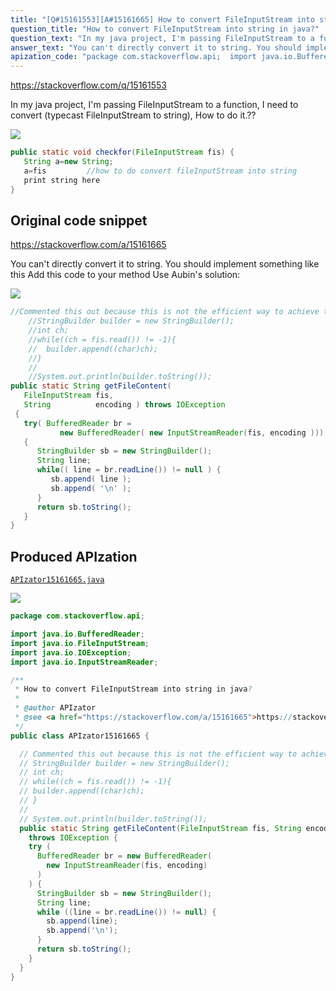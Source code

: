 ```yaml
---
title: "[Q#15161553][A#15161665] How to convert FileInputStream into string in java?"
question_title: "How to convert FileInputStream into string in java?"
question_text: "In my java project, I'm passing FileInputStream to a function, I need to convert (typecast FileInputStream to string), How to do it.??"
answer_text: "You can't directly convert it to string. You should implement something like this Add this code to your method Use Aubin's solution:"
apization_code: "package com.stackoverflow.api;  import java.io.BufferedReader; import java.io.FileInputStream; import java.io.IOException; import java.io.InputStreamReader;  /**  * How to convert FileInputStream into string in java?  *  * @author APIzator  * @see <a href=\"https://stackoverflow.com/a/15161665\">https://stackoverflow.com/a/15161665</a>  */ public class APIzator15161665 {    // Commented this out because this is not the efficient way to achieve that   // StringBuilder builder = new StringBuilder();   // int ch;   // while((ch = fis.read()) != -1){   // builder.append((char)ch);   // }   //   // System.out.println(builder.toString());   public static String getFileContent(FileInputStream fis, String encoding)     throws IOException {     try (       BufferedReader br = new BufferedReader(         new InputStreamReader(fis, encoding)       )     ) {       StringBuilder sb = new StringBuilder();       String line;       while ((line = br.readLine()) != null) {         sb.append(line);         sb.append('\\n');       }       return sb.toString();     }   } }"
---
```


https://stackoverflow.com/q/15161553

In my java project, I&#x27;m passing FileInputStream to a function,
I need to convert (typecast FileInputStream to string),
How to do it.??


<div class="code-logo"><img src="/stackoverflow.png" /></div>

```java
public static void checkfor(FileInputStream fis) {
   String a=new String;
   a=fis         //how to do convert fileInputStream into string
   print string here
}
```


## Original code snippet

https://stackoverflow.com/a/15161665

You can&#x27;t directly convert it to string. You should implement something like this
Add this code to your method
Use Aubin&#x27;s solution:

<div class="code-logo"><img src="/stackoverflow.png" /></div>

```java
//Commented this out because this is not the efficient way to achieve that
    //StringBuilder builder = new StringBuilder();
    //int ch;
    //while((ch = fis.read()) != -1){
    //  builder.append((char)ch);
    //}
    //          
    //System.out.println(builder.toString());
public static String getFileContent(
   FileInputStream fis,
   String          encoding ) throws IOException
 {
   try( BufferedReader br =
           new BufferedReader( new InputStreamReader(fis, encoding )))
   {
      StringBuilder sb = new StringBuilder();
      String line;
      while(( line = br.readLine()) != null ) {
         sb.append( line );
         sb.append( '\n' );
      }
      return sb.toString();
   }
}
```

## Produced APIzation

[`APIzator15161665.java`](https://github.com/blind-papers/apization-temp-data/raw/main/search/APIzator15161665.java)

<div class="code-logo"><img src="/apizator.png" /></div>

```java
package com.stackoverflow.api;

import java.io.BufferedReader;
import java.io.FileInputStream;
import java.io.IOException;
import java.io.InputStreamReader;

/**
 * How to convert FileInputStream into string in java?
 *
 * @author APIzator
 * @see <a href="https://stackoverflow.com/a/15161665">https://stackoverflow.com/a/15161665</a>
 */
public class APIzator15161665 {

  // Commented this out because this is not the efficient way to achieve that
  // StringBuilder builder = new StringBuilder();
  // int ch;
  // while((ch = fis.read()) != -1){
  // builder.append((char)ch);
  // }
  //
  // System.out.println(builder.toString());
  public static String getFileContent(FileInputStream fis, String encoding)
    throws IOException {
    try (
      BufferedReader br = new BufferedReader(
        new InputStreamReader(fis, encoding)
      )
    ) {
      StringBuilder sb = new StringBuilder();
      String line;
      while ((line = br.readLine()) != null) {
        sb.append(line);
        sb.append('\n');
      }
      return sb.toString();
    }
  }
}

```